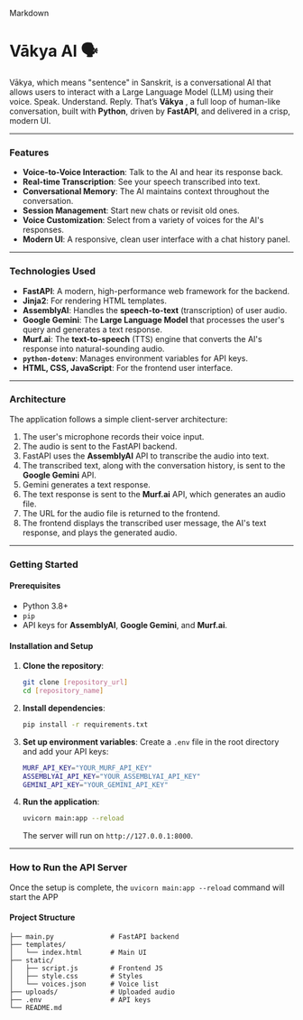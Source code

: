 Markdown

# Vākya AI 🗣️

Vākya, which means "sentence" in Sanskrit, is a conversational AI that allows users to interact with a Large Language Model (LLM) using their voice. Speak. Understand. Reply.
That’s **Vākya** , a full loop of human-like conversation, built with **Python**, driven by **FastAPI**, and delivered in a crisp, modern UI.

***

### Features 

* **Voice-to-Voice Interaction**: Talk to the AI and hear its response back.
* **Real-time Transcription**: See your speech transcribed into text.
* **Conversational Memory**: The AI maintains context throughout the conversation.
* **Session Management**: Start new chats or revisit old ones.
* **Voice Customization**: Select from a variety of voices for the AI's responses.
* **Modern UI**: A responsive, clean user interface with a chat history panel.

***

### Technologies Used 

* **FastAPI**: A modern, high-performance web framework for the backend.
* **Jinja2**: For rendering HTML templates.
* **AssemblyAI**: Handles the **speech-to-text** (transcription) of user audio.
* **Google Gemini**: The **Large Language Model** that processes the user's query and generates a text response.
* **Murf.ai**: The **text-to-speech** (TTS) engine that converts the AI's response into natural-sounding audio.
* **`python-dotenv`**: Manages environment variables for API keys.
* **HTML, CSS, JavaScript**: For the frontend user interface.

***

### Architecture 

The application follows a simple client-server architecture:

1.  The user's microphone records their voice input.
2.  The audio is sent to the FastAPI backend.
3.  FastAPI uses the **AssemblyAI** API to transcribe the audio into text.
4.  The transcribed text, along with the conversation history, is sent to the **Google Gemini** API.
5.  Gemini generates a text response.
6.  The text response is sent to the **Murf.ai** API, which generates an audio file.
7.  The URL for the audio file is returned to the frontend.
8.  The frontend displays the transcribed user message, the AI's text response, and plays the generated audio.

***

### Getting Started

#### Prerequisites

* Python 3.8+
* `pip`
* API keys for **AssemblyAI**, **Google Gemini**, and **Murf.ai**.

#### Installation and Setup

1.  **Clone the repository**:
    ```sh
    git clone [repository_url]
    cd [repository_name]
    ```

2.  **Install dependencies**:
    ```sh
    pip install -r requirements.txt
    ```

3.  **Set up environment variables**:
    Create a `.env` file in the root directory and add your API keys:
    ```sh
    MURF_API_KEY="YOUR_MURF_API_KEY"
    ASSEMBLYAI_API_KEY="YOUR_ASSEMBLYAI_API_KEY"
    GEMINI_API_KEY="YOUR_GEMINI_API_KEY"
    ```

4.  **Run the application**:
    ```sh
    uvicorn main:app --reload
    ```
    The server will run on `http://127.0.0.1:8000`.

***

### How to Run the API Server

Once the setup is complete, the `uvicorn main:app --reload` command will start the APP

#### Project Structure
```plaintext
├── main.py              # FastAPI backend
├── templates/
│   └── index.html       # Main UI
├── static/
│   ├── script.js        # Frontend JS
│   ├── style.css        # Styles
│   └── voices.json      # Voice list
├── uploads/             # Uploaded audio
├── .env                 # API keys
└── README.md